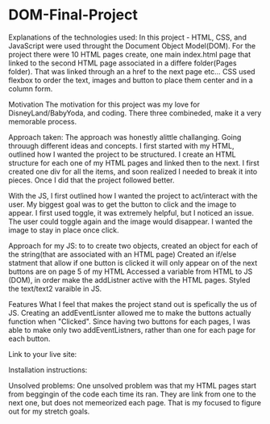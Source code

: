 # DOM-Final-Project

Explanations of the technologies used:
In this project - HTML, CSS, and JavaScript were used throught the Document Object Model(DOM). 
For the project there were 10 HTML pages create, one main index.html page that linked to the second HTML page associated in a differe folder(Pages folder). That was linked through an a href to the next page etc...
CSS used flexbox to order the text, images and button to place them center and in a column form. 

Motivation
The motivation for this project was my love for DisneyLand/BabyYoda, and coding. There three combineded, make it a very memorable process. 

Approach taken:
The approach was honestly alittle challanging. Going throuugh different ideas and concepts. 
I first started with my HTML, outlined how I wanted the project to be structured. 
I create an HTML structure for each one of my HTML pages and linked then to the next. I first created one div for all the items, and soon realized I needed to break it into
pieces. Once I did that the project followed better. 

With the JS, I first outlined how I wanted the project to act/interact with the user. My biggest goal was to get the button to click and the image to appear. I first used toggle, 
it was extremely helpful, but I noticed an issue. The user could toggle again and the image would disappear. I wanted the image to stay in place once click.

Approach for my JS: to to create two objects, 
created an object for each of the string(that are associated with an HTML page) 
Created an if/else statment that allow if one button is clicked it will only appear on of the next buttons are on page
5 of my HTML
Accessed a variable from  HTML to JS (DOM), in order make the addListner active with the HTML pages. 
Styled the text/text2 varaible in JS. 

Features
What I feel that makes the project stand out is spefically the us of JS. Creating an addEventLisnter allowed me to make the buttons actually function when "Clicked". 
Since having two buttons for each pages, I was able to make only two addEventListners, rather than one for each page for each button. 

Link to your live site:

Installation instructions:

Unsolved problems:
One unsolved problem was that my HTML pages start from beggingin of the code each time its ran. They are link from one to the next one,
but does not memeorized each page. That is my focused to figure out for my stretch goals. 
